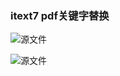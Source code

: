 ### itext7 pdf关键字替换

![源文件](https://github.com/niezhiliang/itext-pdf-replace/blob/master/data/1.png)

![源文件](https://github.com/niezhiliang/itext-pdf-replace/blob/master/data/2.png)